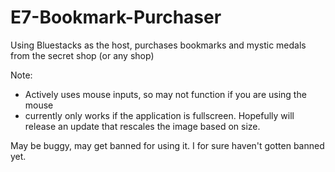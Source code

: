 # E7-Bookmark-Purchaser
Using Bluestacks as the host, purchases bookmarks and mystic medals from the secret shop (or any shop)

Note: 
- Actively uses mouse inputs, so may not function if you are using the mouse
- currently only works if the application is fullscreen. Hopefully will release an update that rescales the image based on size.

May be buggy, may get banned for using it. I for sure haven't gotten banned yet.

